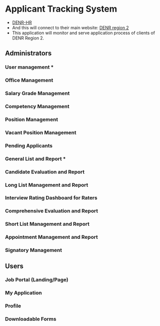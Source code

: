 # Applicant Tracking System
- [DENR-HR](http://DENR-HR.com/)
- And this will connect to their main website: [DENR region 2](https://r2.denr.gov.ph/)
- This application will monitor and serve application process of clients of DENR Region 2.

## Administrators
### User management *
### Office Management
### Salary Grade Management
### Competency Management
### Position Management
### Vacant Position Management
### Pending Applicants
### General List and Report *
### Candidate Evaluation and Report
### Long List Management and Report
### Interview Rating Dashboard for Raters
### Comprehensive Evaluation and Report
### Short List Management and Report
### Appointment Management and Report
### Signatory Management
## Users
### Job Portal (Landing/Page)
### My Application
### Profile
### Downloadable Forms
